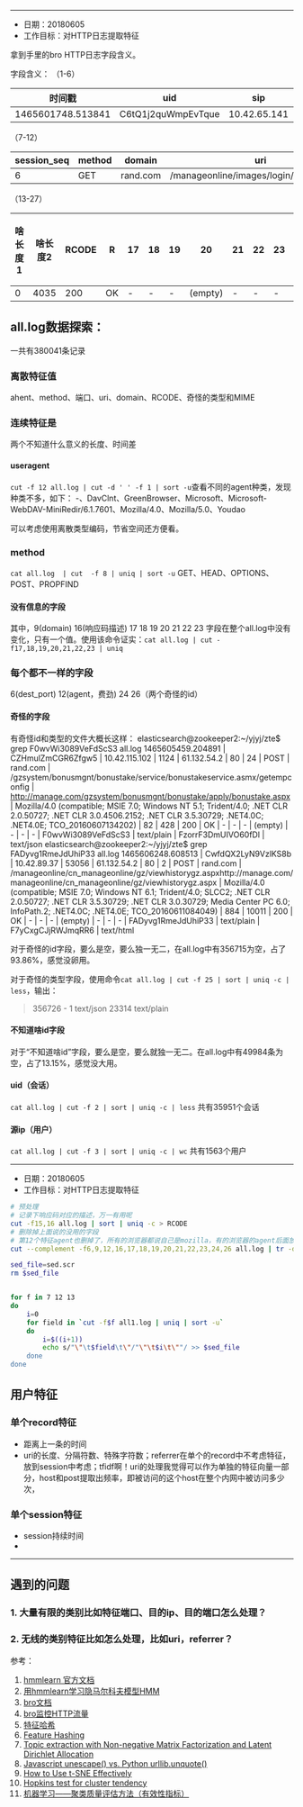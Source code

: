 

* * *
- 日期：20180605
- 工作目标：对HTTP日志提取特征

拿到手里的bro HTTP日志字段含义。

字段含义：
（1-6）

| 时间戳 | uid | sip | sport | dip | dport |
|-----|-----|-----|-----|-----|-----|
| 1465601748.513841 | C6tQ1j2quWmpEvTque | 10.42.65.141 | 1695 | 61.132.54.2 | 80 |

（7-12）

| session_seq | method | domain | uri | referrer | useragent |
|-----|-----|-----|-----|-----|-----|
| 6 | GET | rand.com | /manageonline/images/login/login_btn.png | http://manage.com/manageonline/login.aspx | Mozilla/4.0  |

（13-27）

| 啥长度1 | 啥长度2 | RCODE | R | 17 | 18 | 19 | 20 | 21 | 22 | 23 | 奇怪的id | 奇怪的类型 | 不知道啥id | MIME |
|-----|-----|-----|-----|-----|-----|-----|-----|-----|-----|-----|-----|-----|-----|-----|
| 0 | 4035 | 200 | OK | - | - | - | (empty) | - | - | - | - | - | FBIJWU2KqyqlNqwqXi | image/png |


## all.log数据探索：

一共有380041条记录

### 离散特征值
ahent、method、端口、uri、domain、RCODE、奇怪的类型和MIME

### 连续特征是
两个不知道什么意义的长度、时间差

#### useragent
`cut -f 12 all.log | cut -d ' ' -f 1 | sort -u`查看不同的agent种类，发现种类不多，如下：
-、DavClnt、GreenBrowser、Microsoft、Microsoft-WebDAV-MiniRedir/6.1.7601、Mozilla/4.0、Mozilla/5.0、Youdao

可以考虑使用离散类型编码，节省空间还方便看。

### method
`cat all.log  | cut  -f 8 | uniq | sort -u`
GET、HEAD、OPTIONS、POST、PROPFIND


#### 没有信息的字段
其中，9(domain) 16(响应码描述) 17 18 19 20 21 22 23 字段在整个all.log中没有变化，只有一个值。使用该命令证实：`cat all.log | cut -f17,18,19,20,21,22,23 | uniq`

### 每个都不一样的字段
6(dest_port) 12(agent，费劲) 24 26（两个奇怪的id）

#### 奇怪的字段
有奇怪id和类型的文件大概长这样：
elasticsearch@zookeeper2:~/yjyj/zte$ grep F0wvWi3089VeFdScS3 all.log 
1465605459.204891 | CZHmulZmCGR6Zfgw5 | 10.42.115.102 | 1124 | 61.132.54.2 | 80 | 24 | POST | rand.com | /gzsystem/bonusmgnt/bonustake/service/bonustakeservice.asmx/getempconfig | http://manage.com/gzsystem/bonusmgnt/bonustake/apply/bonustake.aspx | Mozilla/4.0 (compatible; MSIE 7.0; Windows NT 5.1; Trident/4.0; .NET CLR 2.0.50727; .NET CLR 3.0.4506.2152; .NET CLR 3.5.30729; .NET4.0C; .NET4.0E; TCO_20160607134202) | 82 | 428 | 200 | OK | - | - | - | (empty) | - | - | - | F0wvWi3089VeFdScS3 | text/plain | FzorrF3DmUIVO60fDl | text/json
elasticsearch@zookeeper2:~/yjyj/zte$ grep FADyvg1RmeJdUhiP33 all.log 
1465606248.608513 | CwfdQX2LyN9VzlKS8b | 10.42.89.37 | 53056 | 61.132.54.2 | 80 | 2 | POST | rand.com | /manageonline/cn_manageonline/gz/viewhistorygz.aspxhttp://manage.com/manageonline/cn_manageonline/gz/viewhistorygz.aspx | Mozilla/4.0 (compatible; MSIE 7.0; Windows NT 6.1; Trident/4.0; SLCC2; .NET CLR 2.0.50727; .NET CLR 3.5.30729; .NET CLR 3.0.30729; Media Center PC 6.0; InfoPath.2; .NET4.0C; .NET4.0E; TCO_20160611084049) | 884 | 10011 | 200 | OK | - | - | - | (empty) | - | - | - | FADyvg1RmeJdUhiP33 | text/plain | F7yCxgCJjRWJmqRR6 | text/html

对于奇怪的id字段，要么是空，要么独一无二，在all.log中有356715为空，占了93.86%，感觉没卵用。

对于奇怪的类型字段，使用命令`cat all.log | cut -f 25 | sort | uniq -c | less`，输出：
> 356726 -
>      1 text/json
>  23314 text/plain

#### 不知道啥id字段
对于“不知道啥id”字段，要么是空，要么就独一无二。在all.log中有49984条为空，占了13.15%，感觉没大用。

#### uid（会话）
`cat all.log | cut -f 2 | sort | uniq -c | less`
共有35951个会话

#### 源ip（用户）
`cat all.log | cut -f 3 | sort | uniq -c | wc`
共有1563个用户

* * *

- 日期：20180605
- 工作目标：对HTTP日志提取特征

```bash
# 预处理
# 记录下响应码对应的描述，万一有用呢
cut -f15,16 all.log | sort | uniq -c > RCODE
# 删除掉上面说的没用的字段
# 第12个特征agent也删掉了，所有的浏览器都说自己是mozilla，有的浏览器的agent后面放一对浏览器，流氓，删掉该特征
cut --complement -f6,9,12,16,17,18,19,20,21,22,23,24,26 all.log | tr -d '\r'> all1.log

sed_file=sed.scr
rm $sed_file


for f in 7 12 13
do
	i=0
	for field in `cut -f$f all1.log | uniq | sort -u`
	do
    	i=$((i+1))
		echo s/"\"\t$field\t\"/"\"\t$i\t\""/ >> $sed_file
	done
done
```
## 用户特征

### 单个record特征
- 距离上一条的时间
- uri的长度、分隔符数、特殊字符数；referrer在单个的record中不考虑特征，放到session中考虑；tfidf啊！uri的处理我觉得可以作为单独的特征向量一部分，host和post提取出频率，即被访问的这个host在整个内网中被访问多少次，

### 单个session特征
- session持续时间
- 

* * *

## 遇到的问题

### 1. 大量有限的类别比如特征端口、目的ip、目的端口怎么处理？

### 2. 无线的类别特征比如怎么处理，比如uri，referrer？



参考：
1. [hmmlearn 官方文档](http://hmmlearn.readthedocs.io/en/latest/tutorial.html#available-models)
2. [用hmmlearn学习隐马尔科夫模型HMM](https://www.cnblogs.com/pinard/p/7001397.html)
3. [bro文档](https://www.bro.org/sphinx-git/logs/index.html)
4. [bro监控HTTP流量](https://blog.csdn.net/mhpmii/article/details/52936378)
5. [特征哈希](http://breezedeus.github.io/2014/11/20/breezedeus-feature-hashing.html)
6. [Feature Hashing](https://en.wikipedia.org/wiki/Feature_hashing)
7. [Topic extraction with Non-negative Matrix Factorization and Latent Dirichlet Allocation](http://sklearn.apachecn.org/cn/0.19.0/auto_examples/applications/plot_topics_extraction_with_nmf_lda.html#sphx-glr-auto-examples-applications-plot-topics-extraction-with-nmf-lda-py)
8. [Javascript unescape() vs. Python urllib.unquote()](https://stackoverflow.com/questions/23158822/javascript-unescape-vs-python-urllib-unquote)
9. [How to Use t-SNE Effectively](https://distill.pub/2016/misread-tsne/)
10. [Hopkins test for cluster tendency](https://matevzkunaver.wordpress.com/2017/06/20/hopkins-test-for-cluster-tendency/)
11. [机器学习——聚类质量评估方法（有效性指标）](http://blog.sina.com.cn/s/blog_135031dae0102xgov.html)